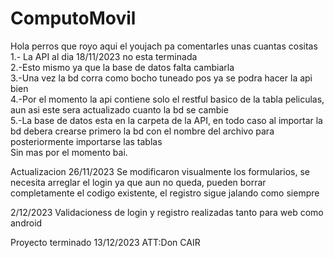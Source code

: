 # ComputoMovil
Hola perros que royo aqui el youjach pa comentarles unas cuantas cositas  
1.- La API al dia 18/11/2023 no esta terminada  
2.-Esto mismo ya que la base de datos falta cambiarla  
3.-Una vez la bd corra como bocho tuneado pos ya se podra hacer la api bien  
4.-Por el momento la api contiene solo el restful basico de la tabla peliculas, aun asi este sera actualizado cuanto la bd se cambie  
5.-La base de datos esta en la carpeta de la API, en todo caso al importar la bd debera crearse primero la bd con el nombre del archivo para posteriormente importarse las tablas  
Sin mas por el momento bai.


Actualizacion 26/11/2023
Se modificaron visualmente los formularios, se necesita arreglar el login ya que aun no queda, pueden borrar completamente el codigo existente, el registro sigue jalando como siempre

2/12/2023
Validacioness de login y registro realizadas tanto para web como android

Proyecto terminado 13/12/2023 ATT:Don CAIR